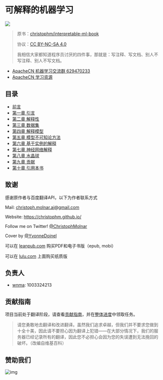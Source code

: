 # 可解释的机器学习

![](cover.jpg)

> 原书：[christophm/interpretable-ml-book](https://christophm.github.io/interpretable-ml-book/index.html)
> 
> 协议：[CC BY-NC-SA 4.0](http://creativecommons.org/licenses/by-nc-sa/4.0/)
>
> 我相信大家都知道程序员讨厌的四件事，那就是：写注释、写文档、别人不写注释、别人不写文档。

- [ApacheCN 机器学习交流群 629470233](http://shang.qq.com/wpa/qunwpa?idkey=30e5f1123a79867570f665aa3a483ca404b1c3f77737bc01ec520ed5f078ddef)
- [ApacheCN 学习资源](http://www.apachecn.org/)

## 目录

+   [前言](docs/0.md)
+   [第一章 引言](docs/1.md)
+   [第二章 解释性](docs/2.md)
+   [第三章 数据集](docs/3.md)
+   [第四章 解释模型](docs/4.md)
+   [第五章 模型不可知论方法](docs/5.md)
+   [第六章 基于实例的解释](docs/6.md)
+   [第七章 神经网络解释](docs/7.md)
+   [第八章 水晶球](docs/8.md)
+   [第九章 贡献](docs/9.md)
+   [第十章 引用本书](docs/10.md)

## 致谢

感谢原作者与百度翻译API，以下为作者联系方式

Mail: [christoph.molnar.ai@gmail.com](mailto:christoph.molnar.ai@gmail.com)

Website: <https://christophm.github.io/>

Follow me on Twitter! [@ChristophMolnar](https://twitter.com/ChristophMolnar)

Cover by [@YvonneDoinel](https://twitter.com/YvonneDoinel)

可以在  [leanpub.com](https://leanpub.com/interpretable-machine-learning) 购买PDF和电子书版（epub, mobi）

可以在 [lulu.com](http://www.lulu.com/shop/christoph-molnar/interpretable-machine-learning/paperback/product-24036234.html) 上面购买纸质版

## 负责人

- [wnma](interpretable-ml-book): 1003324213

## 贡献指南


项目当前处于翻译阶段，请查看[贡献指南](CONTRIBUTING.md)，并在[整体进度](https://github.com/apachecn/interpretable-ml-book-zh/issues/1)中领取任务。

> 请您勇敢地去翻译和改进翻译。虽然我们追求卓越，但我们并不要求您做到十全十美，因此请不要担心因为翻译上犯错——在大部分情况下，我们的服务器已经记录所有的翻译，因此您不必担心会因为您的失误遭到无法挽回的破坏。（改编自维基百科）

## 赞助我们

![img](http://data.apachecn.org/img/about/donate.jpg)
